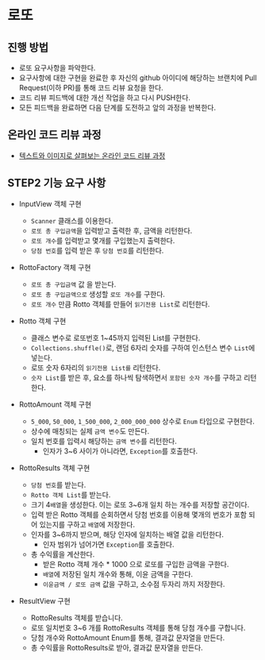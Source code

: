 # 로또
## 진행 방법
* 로또 요구사항을 파악한다.
* 요구사항에 대한 구현을 완료한 후 자신의 github 아이디에 해당하는 브랜치에 Pull Request(이하 PR)를 통해 코드 리뷰 요청을 한다.
* 코드 리뷰 피드백에 대한 개선 작업을 하고 다시 PUSH한다.
* 모든 피드백을 완료하면 다음 단계를 도전하고 앞의 과정을 반복한다.

## 온라인 코드 리뷰 과정
* [텍스트와 이미지로 살펴보는 온라인 코드 리뷰 과정](https://github.com/next-step/nextstep-docs/tree/master/codereview)

## STEP2 기능 요구 사항
 - InputView 객체 구현
   - `Scanner` 클래스를 이용한다.
   - `로또 총 구입금액`을 입력받고 출력한 후, 금액을 리턴한다.
   - `로또 개수`를 입력받고 몇개를 구입했는지 출력한다.
   - `당첨 번호`를 입력 받은 후 `당첨 번호`를 리턴한다.
   
 - RottoFactory 객체 구현
   - `로또 총 구입금액` 값 을 받는다.
   - `로또 총 구입금액으로` 생성할 `로또 개수`를 구한다.
   - `로또 개수` 만큼 Rotto 객체를 만들어 `읽기전용 List`로 리턴한다. 
   
 - Rotto 객체 구현
   - 클래스 변수로 로또번호 1~45까지 입력된 List를 구현한다.
   - `Collections.shuffle()`로, 랜덤 6자리 숫자를 구하여 인스턴스 변수 `List`에 넣는다.
   - 로또 숫자 6자리의 `읽기전용 List를` 리턴한다.
   - `숫자 List`를 받은 후, 요소를 하나씩 탐색하면서 `포함된 숫자 개수`를 구하고 리턴한다.
   
 - RottoAmount 객체 구현
   - `5_000`, `50_000`, `1_500_000`, `2_000_000_000` 상수로 `Enum` 타입으로 구현한다.  
   - 상수에 매칭되는 실제 `금액 변수`도 만든다.
   - 일치 번호를 입력시 해당하는 `금액 변수`를 리턴한다.
     - 인자가 3~6 사이가 아니라면, `Exception`를 호출한다.
   
 - RottoResults 객체 구현
   - `당첨 번호`를 받는다.
   - `Rotto 객체 List`를 받는다. 
   - 크기 4`배열`을 생성한다. 이는 로또 3~6개 일치 하는 개수를 저장할 공간이다.
   - 입력 받은 Rotto 객체를 순회하면서 당첨 번호를 이용해 몇개의 번호가 포함 되어 있는지를 구하고 `배열`에 저장한다.
   - 인자를 3~6까지 받으며, 해당 인자에 일치하는 배열 값을 리턴한다.
     - 인자 범위가 넘어가면 `Exception`를 호출한다.
   - 총 수익률을 계산한다.
     - 받은 Rotto 객체 개수 * 1000 으로 로또를 구입한 금액을 구한다.
     - `배열`에 저장된 일치 개수와 통해, 이윤 금액을 구한다.
     - `이윤금액 / 로또 금액` 값을 구하고, 소수점 두자리 까지 저장한다.  
   
 - ResultView 구현
   - RottoResults 객체를 받습니다.
   - 로또 일치번호 3~6 개를 RottoResults 객체를 통해 당첨 개수를 구합니다.
   - 당첨 개수와 RottoAmount Enum를 통해, 결과값 문자열을 만든다.
   - 총 수익률을 RottoResults로 받아, 결과값 문자열을 만든다.